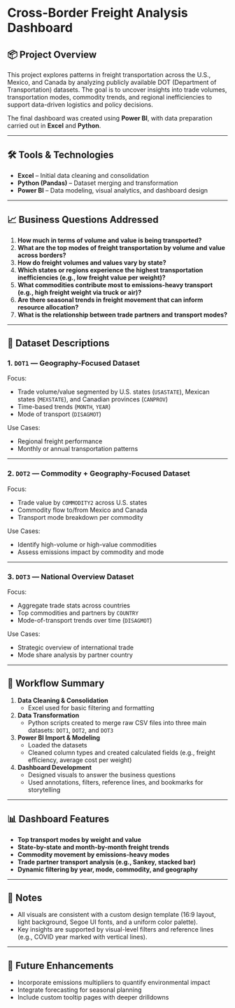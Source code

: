 # Cross-Border Freight Analysis Dashboard

## 📦 Project Overview

This project explores patterns in freight transportation across the U.S., Mexico, and Canada by analyzing publicly available DOT (Department of Transportation) datasets. The goal is to uncover insights into trade volumes, transportation modes, commodity trends, and regional inefficiencies to support data-driven logistics and policy decisions.

The final dashboard was created using **Power BI**, with data preparation carried out in **Excel** and **Python**.

---

## 🛠️ Tools & Technologies

- **Excel** – Initial data cleaning and consolidation  
- **Python (Pandas)** – Dataset merging and transformation  
- **Power BI** – Data modeling, visual analytics, and dashboard design

---

## 📈 Business Questions Addressed

1. **How much in terms of volume and value is being transported?**
2. **What are the top modes of freight transportation by volume and value across borders?**
3. **How do freight volumes and values vary by state?**
4. **Which states or regions experience the highest transportation inefficiencies (e.g., low freight value per weight)?**
5. **What commodities contribute most to emissions-heavy transport (e.g., high freight weight via truck or air)?**
6. **Are there seasonal trends in freight movement that can inform resource allocation?**
7. **What is the relationship between trade partners and transport modes?**

---

## 📂 Dataset Descriptions

### 1. `DOT1` — **Geography-Focused Dataset**
Focus:
- Trade volume/value segmented by U.S. states (`USASTATE`), Mexican states (`MEXSTATE`), and Canadian provinces (`CANPROV`)
- Time-based trends (`MONTH`, `YEAR`)
- Mode of transport (`DISAGMOT`)

Use Cases:
- Regional freight performance
- Monthly or annual transportation patterns

---

### 2. `DOT2` — **Commodity + Geography-Focused Dataset**
Focus:
- Trade value by `COMMODITY2` across U.S. states
- Commodity flow to/from Mexico and Canada
- Transport mode breakdown per commodity

Use Cases:
- Identify high-volume or high-value commodities
- Assess emissions impact by commodity and mode

---

### 3. `DOT3` — **National Overview Dataset**
Focus:
- Aggregate trade stats across countries
- Top commodities and partners by `COUNTRY`
- Mode-of-transport trends over time (`DISAGMOT`)

Use Cases:
- Strategic overview of international trade
- Mode share analysis by partner country

---

## 🔄 Workflow Summary

1. **Data Cleaning & Consolidation**  
   - Excel used for basic filtering and formatting
2. **Data Transformation**  
   - Python scripts created to merge raw CSV files into three main datasets: `DOT1`, `DOT2`, and `DOT3`
3. **Power BI Import & Modeling**  
   - Loaded the datasets
   - Cleaned column types and created calculated fields (e.g., freight efficiency, average cost per weight)
4. **Dashboard Development**  
   - Designed visuals to answer the business questions
   - Used annotations, filters, reference lines, and bookmarks for storytelling

---

## 📊 Dashboard Features

- **Top transport modes by weight and value**
- **State-by-state and month-by-month freight trends**
- **Commodity movement by emissions-heavy modes**
- **Trade partner transport analysis (e.g., Sankey, stacked bar)**
- **Dynamic filtering by year, mode, commodity, and geography**

---

## 📌 Notes

- All visuals are consistent with a custom design template (16:9 layout, light background, Segoe UI fonts, and a uniform color palette).
- Key insights are supported by visual-level filters and reference lines (e.g., COVID year marked with vertical lines).

---

## 🚀 Future Enhancements

- Incorporate emissions multipliers to quantify environmental impact
- Integrate forecasting for seasonal planning
- Include custom tooltip pages with deeper drilldowns

